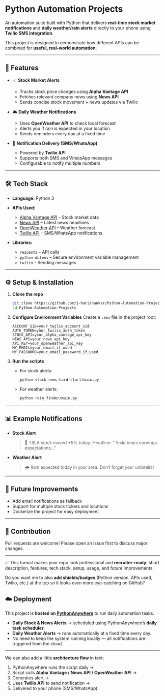 



# Python Automation Projects

An automation suite built with Python that delivers **real-time stock market notifications** and **daily weather/rain alerts** directly to your phone using **Twilio SMS integration**.

This project is designed to demonstrate how different APIs can be combined for **useful, real-world automation**.

---

## 🚀 Features

* 📈 **Stock Market Alerts**

  * Tracks stock price changes using **Alpha Vantage API**
  * Fetches relevant company news using **News API**
  * Sends concise stock movement + news updates via Twilio

* 🌦 **Daily Weather Notifications**

  * Uses **OpenWeather API** to check local forecast
  * Alerts you if rain is expected in your location
  * Sends reminders every day at a fixed time

* 📲 **Notification Delivery (SMS/WhatsApp)**

  * Powered by **Twilio API**
  * Supports both SMS and WhatsApp messages
  * Configurable to notify multiple numbers

---

## 🛠️ Tech Stack

* **Language:** Python 3

* **APIs Used:**

  * [Alpha Vantage API](https://www.alphavantage.co/) – Stock market data
  * [News API](https://newsapi.org/) – Latest news headlines
  * [OpenWeather API](https://openweathermap.org/api) – Weather forecast
  * [Twilio API](https://www.twilio.com/) – SMS/WhatsApp notifications

* **Libraries:**

  * `requests` – API calls
  * `python-dotenv` – Secure environment variable management
  * `twilio` – Sending messages

---

## ⚙️ Setup & Installation

1. **Clone the repo**

   ```bash
   git clone https://github.com/j-harishankar/Python-Automation-Projects.git
   cd Python-Automation-Projects
   ```



2. **Configure Environment Variables** 
   Create a `.env` file in the project root:

   ```env
   ACCOUNT_SID=your_twilio_account_sid
   AUTH_TOKEN=your_twilio_auth_token
   STOCK_API=your_alpha_vantage_api_key
   NEWS_API=your_news_api_key
   API_KEY=your_openweather_api_key
   MY_EMAIL=your_email_if_used
   MY_PASSWORD=your_email_password_if_used
   ```

3. **Run the scripts** 

   * For stock alerts:

     ```bash
     python stock-news-hard-start/main.py
     ```
   * For weather alerts:

     ```bash
     python rain_finder/main.py
     ```

---

## 📊 Example Notifications

* **Stock Alert**

  > 🚨 TSLA stock moved +5% today.
  > Headline: "Tesla beats earnings expectations..."

* **Weather Alert**

  > 🌧️ Rain expected today in your area. Don’t forget your umbrella!

---

## 📌 Future Improvements

* Add email notifications as fallback
* Support for multiple stock tickers and locations
* Dockerize the project for easy deployment

---

## 🤝 Contribution

Pull requests are welcome! Please open an issue first to discuss major changes.



---

✅ This format makes your repo look professional and **recruiter-ready**: short description, features, tech stack, setup, usage, and future improvements.

Do you want me to also **add shields/badges** (Python version, APIs used, Twilio, etc.) at the top so it looks even more eye-catching on GitHub?
## ☁️ Deployment

This project is **hosted on [PythonAnywhere](https://www.pythonanywhere.com/)** to run daily automation tasks.

* **Daily Stock & News Alerts** → scheduled using PythonAnywhere’s **daily task scheduler**.
* **Daily Weather Alerts** → runs automatically at a fixed time every day.
* No need to keep the system running locally — all notifications are triggered from the cloud.

---

We can also add a little **architecture flow** in text:

1. PythonAnywhere runs the script daily →
2. Script calls **Alpha Vantage / News API / OpenWeather API** →
3. Generates alert →
4. Uses **Twilio API** to send notification →
5. Delivered to your phone (SMS/WhatsApp).


